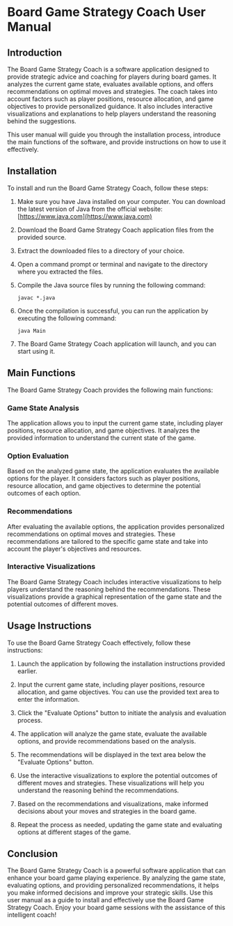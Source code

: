 # Board Game Strategy Coach User Manual

## Introduction

The Board Game Strategy Coach is a software application designed to provide strategic advice and coaching for players during board games. It analyzes the current game state, evaluates available options, and offers recommendations on optimal moves and strategies. The coach takes into account factors such as player positions, resource allocation, and game objectives to provide personalized guidance. It also includes interactive visualizations and explanations to help players understand the reasoning behind the suggestions.

This user manual will guide you through the installation process, introduce the main functions of the software, and provide instructions on how to use it effectively.

## Installation

To install and run the Board Game Strategy Coach, follow these steps:

1. Make sure you have Java installed on your computer. You can download the latest version of Java from the official website: [https://www.java.com](https://www.java.com)

2. Download the Board Game Strategy Coach application files from the provided source.

3. Extract the downloaded files to a directory of your choice.

4. Open a command prompt or terminal and navigate to the directory where you extracted the files.

5. Compile the Java source files by running the following command:

   ```
   javac *.java
   ```

6. Once the compilation is successful, you can run the application by executing the following command:

   ```
   java Main
   ```

7. The Board Game Strategy Coach application will launch, and you can start using it.

## Main Functions

The Board Game Strategy Coach provides the following main functions:

### Game State Analysis

The application allows you to input the current game state, including player positions, resource allocation, and game objectives. It analyzes the provided information to understand the current state of the game.

### Option Evaluation

Based on the analyzed game state, the application evaluates the available options for the player. It considers factors such as player positions, resource allocation, and game objectives to determine the potential outcomes of each option.

### Recommendations

After evaluating the available options, the application provides personalized recommendations on optimal moves and strategies. These recommendations are tailored to the specific game state and take into account the player's objectives and resources.

### Interactive Visualizations

The Board Game Strategy Coach includes interactive visualizations to help players understand the reasoning behind the recommendations. These visualizations provide a graphical representation of the game state and the potential outcomes of different moves.

## Usage Instructions

To use the Board Game Strategy Coach effectively, follow these instructions:

1. Launch the application by following the installation instructions provided earlier.

2. Input the current game state, including player positions, resource allocation, and game objectives. You can use the provided text area to enter the information.

3. Click the "Evaluate Options" button to initiate the analysis and evaluation process.

4. The application will analyze the game state, evaluate the available options, and provide recommendations based on the analysis.

5. The recommendations will be displayed in the text area below the "Evaluate Options" button.

6. Use the interactive visualizations to explore the potential outcomes of different moves and strategies. These visualizations will help you understand the reasoning behind the recommendations.

7. Based on the recommendations and visualizations, make informed decisions about your moves and strategies in the board game.

8. Repeat the process as needed, updating the game state and evaluating options at different stages of the game.

## Conclusion

The Board Game Strategy Coach is a powerful software application that can enhance your board game playing experience. By analyzing the game state, evaluating options, and providing personalized recommendations, it helps you make informed decisions and improve your strategic skills. Use this user manual as a guide to install and effectively use the Board Game Strategy Coach. Enjoy your board game sessions with the assistance of this intelligent coach!